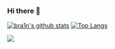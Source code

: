 ### Hi there 👋

[![bra1n's github stats](https://github-readme-stats.vercel.app/api?username=bra1n&count_private=true&show_icons=true&theme=chartreuse-dark&hide=contribs)](https://github.com/anuraghazra/github-readme-stats) [![Top Langs](https://github-readme-stats.vercel.app/api/top-langs/?username=bra1n&layout=compact&theme=chartreuse-dark)](https://github.com/anuraghazra/github-readme-stats)

![](https://komarev.com/ghpvc/?username=bra1n)
